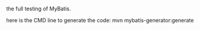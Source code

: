 the full testing of MyBatis.

here is the CMD line to generate the code:
	mvn mybatis-generator:generate